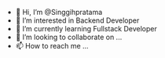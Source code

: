 - 👋 Hi, I’m @Singgihpratama
- 👀 I’m interested in Backend Developer
- 🌱 I’m currently learning Fullstack Developer
- 💞️ I’m looking to collaborate on ...
- 📫 How to reach me ...

<!---
mastama/mastama is a ✨ special ✨ repository because its `README.md` (this file) appears on your GitHub profile.
You can click the Preview link to take a look at your changes.
--->

